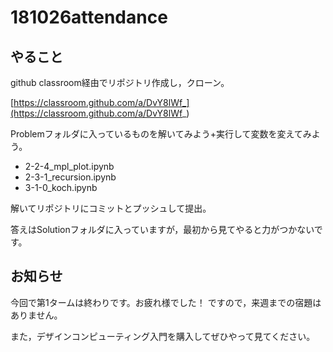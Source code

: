 # 181026attendance

## やること

github classroom経由でリポジトリ作成し，クローン。

[https://classroom.github.com/a/DvY8lWf_](https://classroom.github.com/a/DvY8lWf_)

Problemフォルダに入っているものを解いてみよう+実行して変数を変えてみよう。  

- 2-2-4_mpl_plot.ipynb
- 2-3-1_recursion.ipynb
- 3-1-0_koch.ipynb

解いてリポジトリにコミットとプッシュして提出。

答えはSolutionフォルダに入っていますが，最初から見てやると力がつかないです。

## お知らせ

今回で第1タームは終わりです。お疲れ様でした！
ですので，来週までの宿題はありません。

また，デザインコンピューティング入門を購入してぜひやって見てください。